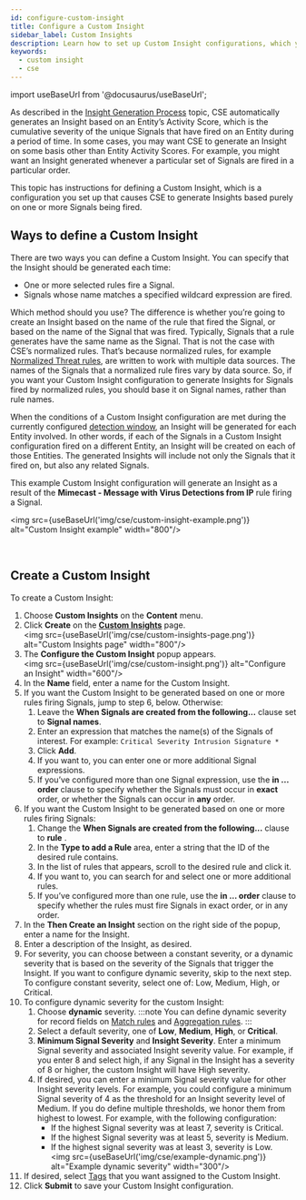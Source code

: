 ```yaml
---
id: configure-custom-insight
title: Configure a Custom Insight
sidebar_label: Custom Insights
description: Learn how to set up Custom Insight configurations, which you can use to automatically generate Insights on some basis other than Entity Activity Scores.
keywords:
  - custom insight
  - cse
---
```


import useBaseUrl from '@docusaurus/useBaseUrl';

As described in the [Insight Generation Process](/docs/cse/get-started-with-cloud-siem/insight-generation-process/) topic, CSE automatically generates an Insight based on an Entity’s Activity Score, which is the cumulative severity of the unique Signals that have fired on an Entity during a period of time. In some cases, you may want CSE to generate an Insight on some basis other than Entity Activity Scores. For example, you might want an Insight generated whenever a particular set of Signals are fired in a particular order. 

This topic has instructions for defining a Custom Insight, which is a configuration you set up that causes CSE to generate Insights based purely on one or more Signals being fired. 

## Ways to define a Custom Insight

There are two ways you can define a Custom Insight. You can specify that the Insight should be generated each time:

* One or more selected rules fire a Signal.
* Signals whose name matches a specified wildcard expression are fired. 

Which method should you use? The difference is whether you’re going to create an Insight based on the name of the rule that fired the Signal, or based on the name of the Signal that was fired. Typically, Signals that a rule generates have the same name as the Signal. That is not the case with CSE’s normalized rules. That’s because normalized rules, for example [Normalized Threat rules](/docs/cse/rules/normalized-threat-rules/), are written to work with multiple data sources. The names of the Signals that a normalized rule fires vary by data source. So, if you want your
Custom Insight configuration to generate Insights for Signals fired by normalized rules, you should base it on Signal names, rather than rule names.

When the conditions of a Custom Insight configuration are met during the currently configured [detection window](/docs/cse/records-signals-entities-insights/set-insight-generation-window-threshold/), an Insight will be generated for each Entity involved. In other words, if each of the Signals in a Custom Insight configuration fired on a different Entity, an Insight will be created on each of those Entities. The generated Insights will include not only the Signals that it fired on, but also any related Signals. 

This example Custom Insight configuration will generate an Insight as a result of the **Mimecast - Message with Virus Detections from IP** rule firing a Signal. 

<img src={useBaseUrl('img/cse/custom-insight-example.png')} alt="Custom Insight example" width="800"/>  

 
## Create a Custom Insight

To create a Custom Insight:

1. Choose **Custom Insights** on the **Content** menu.
2. Click **Create** on the [**Custom Insights**](/docs/cse/get-started-with-cloud-siem/about-cse-insight-ui/) page.<br/><img src={useBaseUrl('img/cse/custom-insights-page.png')} alt="Custom Insights page" width="800"/> 
3. The **Configure the Custom Insight** popup appears. <br/><img src={useBaseUrl('img/cse/custom-insight.png')} alt="Configure an Insight" width="600"/>
4. In the **Name** field, enter a name for the Custom Insight.
5. If you want the Custom Insight to be generated based on one or more rules firing Signals, jump to step 6, below. Otherwise: 
   1. Leave the **When Signals are created from the following...** clause set to **Signal names**.
   2. Enter an expression that matches the name(s) of the Signals of interest. For example: `Critical Severity Intrusion Signature *`
   3. Click **Add**.
   4. If you want to, you can enter one or more additional Signal expressions.
   5. If you’ve configured more than one Signal expression, use the **in ... order** clause to specify whether the Signals must occur in **exact** order, or whether the Signals can occur in **any** order. 
6. If you want the Custom Insight to be generated based on one or more rules firing Signals:
   1. Change the **When Signals are created from the following...** clause to **rule** . 
   2. In the **Type to add a Rule** area, enter a string that the ID of the desired rule contains.
   3. In the list of rules that appears, scroll to the desired rule and click it.
   4. If you want to, you can search for and select one or more additional rules.
   5. If you’ve configured more than one rule, use the **in ... order** clause to specify whether the rules must fire Signals in exact order, or in any order. 
7. In the **Then Create an Insight** section on the right side of the popup, enter a name for the Insight.
8. Enter a description of the Insight, as desired.
9. For severity, you can choose between a constant severity, or a dynamic severity that is based on the severity of the Signals that trigger the Insight. If you want to configure dynamic severity, skip to the next step. To configure constant severity, select one of: Low, Medium, High, or Critical. 
10. To configure dynamic severity for the custom Insight:
    1. Choose **dynamic** severity.
      :::note
      You can define dynamic severity for record fields on [Match rules](/docs/cse/rules/write-match-rule#configure-then-create-a-signal-settings) and [Aggregation rules](/docs/cse/rules/write-aggregation-rule/#configure-then-create-a-signal-settings). 
      :::
    1. Select a default severity, one of **Low**, **Medium**, **High**, or **Critical**. 
    1. **Minimum Signal Severity** and **Insight Severity**. Enter a minimum Signal severity and associated Insight severity value. For example, if you enter 8 and select high, if any Signal in the Insight has a severity of 8 or higher, the custom Insight will have High severity. 
    1. If desired, you can enter a minimum Signal severity value for other Insight severity levels. For example, you could configure a minimum Signal severity of 4 as the threshold for an Insight severity level of Medium. If you do define multiple thresholds, we honor them from highest to lowest. For example, with the following configuration:
       * If the highest Signal severity was at least 7, severity is Critical.
       * If the highest Signal severity was at least 5, severity is Medium.  
       * If the highest signal severity was at least 3, severity is Low.  <br/><img src={useBaseUrl('img/cse/example-dynamic.png')} alt="Example dynamic severity" width="300"/>
11. If desired, select [Tags](/docs/cse/records-signals-entities-insights/tags-insights-signals-entities-rules/) that you want assigned to the Custom Insight. 
12. Click **Submit** to save your Custom Insight configuration.

